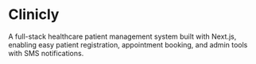 # Clinicly
A full-stack healthcare patient management system built with Next.js, enabling easy patient registration, appointment booking, and admin tools with SMS notifications.
